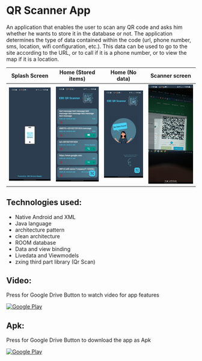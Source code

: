 # QR Scanner App

An application that enables the user to scan any QR code and asks him whether he wants to store it in the database or not. The application determines the type of data contained within the code (url, phone number, sms, location, wifi configuration, etc.). This data can be used to go to the site according to the URL, or to call if it is a phone number, or to view the map if it is a location.

| Splash Screen                                | Home (Stored items)                       | Home (No data)                      | Scanner screen                      |
|----------------------------------------------|-------------------------------------------|-------------------------------------|-------------------------------------|
| ![Splash](/images/im_splash.jpg)             | ![Home](/images/im_home.jpg)              | ![Scanner](/images/im_no_data.jpg)  | ![Scanner](/images/im_scan.jpg)     |


## Technologies used:

  - Native Android and XML
  - Java language
  - architecture pattern
  - clean architecture
  - ROOM database
  - Data and view binding
  - Livedata and Viewmodels
  - zxing third part library (Qr Scan)


## Video:
Press for Google Drive Button to watch video for app features
<p>
  <a href="https://drive.google.com/file/d/1fn9IFrqM7cwwzFKOnAg3MxmsUF6IaWCR/view?usp=sharing" target="_blank"><img alt="Google Play" src="https://img.shields.io/badge/Google%20Drive-4285F4.svg?style=for-the-badge&logo=Google-Drive&logoColor=white" /></a> 
<p>

## Apk:
Press for Google Drive Button to download the app as Apk
<p>
  <a href="https://drive.google.com/file/d/1kCpcu1EaPrvF3RehxPBKdm8HEwzqKoZf/view?usp=sharing" target="_blank"><img alt="Google Play" src="https://img.shields.io/badge/Google%20Drive-4285F4.svg?style=for-the-badge&logo=Google-Drive&logoColor=white" /></a> 
<p>
